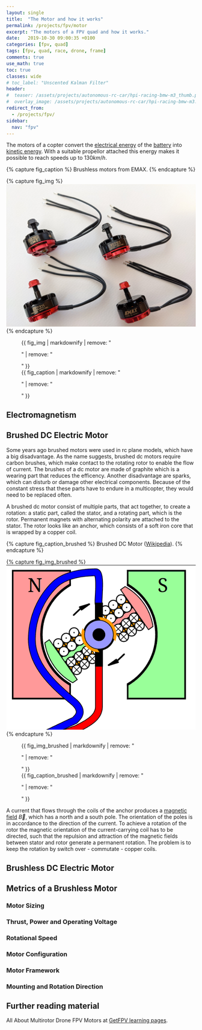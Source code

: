 ```yaml
---
layout: single
title:  "The Motor and how it works"
permalink: /projects/fpv/motor
excerpt: "The motors of a FPV quad and how it works."
date:   2019-10-30 09:00:35 +0100
categories: [fpv, quad]
tags: [fpv, quad, race, drone, frame]
comments: true
use_math: true
toc: true
classes: wide
# toc_label: "Unscented Kalman Filter"
header:
#  teaser: /assets/projects/autonomous-rc-car/hpi-racing-bmw-m3_thumb.png
#  overlay_image: /assets/projects/autonomous-rc-car/hpi-racing-bmw-m3.png
redirect_from:
  - /projects/fpv/
sidebar:
  nav: "fpv"
---
```


The motors of a copter convert the [electrical energy](https://en.wikipedia.org/wiki/Electrical_energy) of 
the [battery](/projects/fpv/glossar/#battery) into [kinetic energy](https://en.wikipedia.org/wiki/Kinetic_energy). 
With a suitable propellor attached this energy makes it possible to reach speeds up to $130 km/h$.  

{% capture fig_caption %}
Brushless motors from EMAX.
{% endcapture %}

{% capture fig_img %}
[![{{ fig_caption }}](/assets/collections/fpv/emax-motors.jpg)](/assets/collections/fpv/emax-motors.jpg)
{% endcapture %}

<figure>
  {{ fig_img | markdownify | remove: "<p>" | remove: "</p>" }}
  <figcaption>{{ fig_caption | markdownify | remove: "<p>" | remove: "</p>" }}</figcaption>
</figure>


## Electromagnetism



## Brushed DC Electric Motor

Some years ago brushed motors were used in rc plane models, which have a big disadvantage.
As the name suggests, brushed dc motors require carbon brushes, which make contact to the rotating rotor to enable 
the flow of current. The brushes of a dc motor are made of graphite which is a wearing part that reduces the efficency.
Another disadvantage are sparks, which can disturb or damage other electrical components. 
Because of the constant stress that these parts have to endure in a multicopter, they would need to be replaced often. 

A brushed dc motor consist of multiple parts, that act together, to create a rotation:
a static part, called the stator, and a rotating part, which is the rotor. 
Permanent magnets with alternating polarity are attached to the stator. 
The rotor looks like an anchor, which consists of a soft iron core that is wrapped by a copper coil.

{% capture fig_caption_brushed %}
Brushed DC Motor ([Wikipedia](https://de.wikipedia.org/wiki/Datei:Animation_einer_Gleichstrommaschine.gif)).
{% endcapture %}

{% capture fig_img_brushed %}
[![{{ fig_caption }}](/assets/collections/fpv/brushed-dc-motor.gif)](/assets/collections/fpv/brushed-dc-motor.gif)
{% endcapture %}

<figure>
  {{ fig_img_brushed | markdownify | remove: "<p>" | remove: "</p>" }}
  <figcaption>{{ fig_caption_brushed | markdownify | remove: "<p>" | remove: "</p>" }}</figcaption>
</figure>

A current that flows through the coils of the anchor produces a [magnetic field](https://en.wikipedia.org/wiki/Magnetic_field) $\vec{B}$, which has a north and a south pole.
The orientation of the poles is in accordance to the direction of the current. 
To achieve a rotation of the rotor the magnetic orientation of the current-carrying coil has to be directed, 
such that the repulsion and attraction of the magnetic fields between stator and rotor generate a permanent rotation.
The problem is to keep the rotation by switch over - commutate - copper coils. 


## Brushless DC Electric Motor


## Metrics of a Brushless Motor


### Motor Sizing

### Thrust, Power and Operating Voltage

### Rotational Speed

### Motor Configuration

### Motor Framework


### Mounting and Rotation Direction




### 


## Further reading material

All About Multirotor Drone FPV Motors at [GetFPV learning pages](https://www.getfpv.com/learn/new-to-fpv/all-about-multirotor-drone-fpv-motor/).
